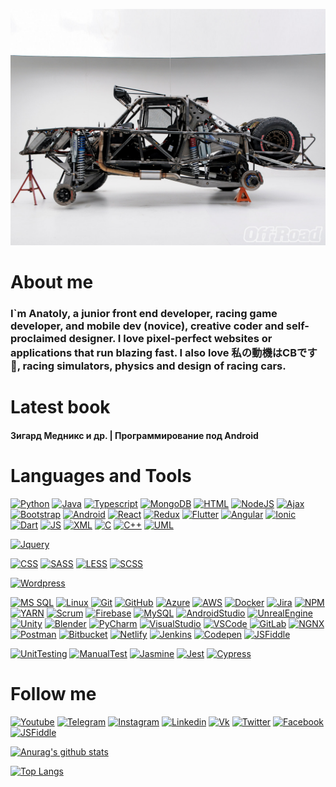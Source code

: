 ![Header](https://github.com/greck2908/greck2908/blob/main/Assets/2eafd65d5d9732da3494fdb3df4564e294530ce8.jpg "Header")


# About me
### I`m Anatoly, a junior front end developer, racing game developer, and mobile dev (novice), creative coder and self-proclaimed designer. I love pixel-perfect websites or applications that run blazing fast. I also love 私の動機はCBです &#128147;, racing simulators, physics and design of racing cars.


# Latest book
#### Зигард Медникс и др. | Программирование под Android

# Languages and Tools

[![Python](https://img.shields.io/badge/Code-Python-Green?style=?style=flat&logo=Python)](https://www.python.org/)
[![Java](https://img.shields.io/badge/Code-Java-Green?style=?style=flat&logo=Java)](https://www.java.com/)
[![Typescript](https://img.shields.io/badge/Code-Typescript-Green?style=?style=flat&logo=Typescript)](https://www.typescriptlang.org/)
[![MongoDB](https://img.shields.io/badge/Code-MongoDB-Green?style=?style=flat&logo=MongoDB)](https://www.mongodb.com/)
[![HTML](https://img.shields.io/badge/Code-HTML5-Green?style=flat&logo=HTML5)](https://www.w3.org/TR/html5/)
[![NodeJS](https://img.shields.io/badge/Code-NodeJS-Green?style=flat&logo=Node%2EJS)](https://nodejs.org/)
[![Ajax](https://img.shields.io/badge/Code-Ajax-Green?style=flat&logo=appveyor)](https://www.ibm.com/developerworks/ru/library/wa-ajaxintro1/)
[![Bootstrap](https://img.shields.io/badge/Code-Bootstrap-Green?style=flat&logo=Bootstrap)](https://getbootstrap.com/)
[![Android](https://img.shields.io/badge/Code-Android-Green?style=flat&logo=Android)](https://developer.android.com/)
[![React](https://img.shields.io/badge/Code-React-Green?style=flat&logo=React)](https://reactjs.org/)
[![Redux](https://img.shields.io/badge/Code-Redux-Green?style=flat&logo=redux)](https://redux.js.org/)
[![Flutter](https://img.shields.io/badge/Code-Flutter-Green?style=flat&logo=Flutter)](https://flutter.dev/)
[![Angular](https://img.shields.io/badge/Code-Angular-Green?style=flat&logo=Angular)](https://angular.io)
[![Ionic](https://img.shields.io/badge/Code-Ionic-Green?style=flat&logo=Ionic)](https://ionicframework.com/)
[![Dart](https://img.shields.io/badge/Code-Dart-Green?style=flat&logo=Dart)](https://dart.dev/)
[![JS](https://img.shields.io/badge/Code-JavaScript-Green?style=flat&logo=JavaScript)](https://www.javascript.com/)
[![XML](https://img.shields.io/badge/Code-XML-Green?style=flat&logo=appveyor)](https://www.xml.com/)
[![C](https://img.shields.io/badge/Code-C-Green?style=flat&logo=C)](https://www.cprogramming.com/tutorial/c-tutorial.html?inl=nv)
[![C++](https://img.shields.io/badge/Code-C++-Green?style=flat&logo=C%2b%2b)](https://isocpp.org/)
[![UML](https://img.shields.io/badge/Code-UML-Green?style=flat&logo=appveyor)](https://www.uml.org/)

[![Jquery](https://img.shields.io/badge/Library-Jquery-Green?style=flat&logo=Jquery)](https://jquery.com/)

[![CSS](https://img.shields.io/badge/Style-CSS3-Green?style=flat&logo=CSS3)](https://www.w3.org/Style/CSS/Overview.en.html)
[![SASS](https://img.shields.io/badge/Style-SASS-Green?style=?style=flat&logo=SASS)](https://sass-lang.com/)
[![LESS](https://img.shields.io/badge/Style-LESS-Green?style=?style=flat&logo=LESS)](http://lesscss.org/)
[![SCSS](https://img.shields.io/badge/Style-SCSS-Green?style=?style=flat&logo=appveyor)](https://sass-scss.ru/)

[![Wordpress](https://img.shields.io/badge/CMS-Wordpress-Green?style=flat&logo=Wordpress)](https://wordpress.org/)


[![MS SQL](https://img.shields.io/badge/Tools-MSSQL-Green?style=flat&logo=appveyor)](https://www.microsoft.com/ru-ru/sql-server/sql-server-downloads)
[![Linux](https://img.shields.io/badge/Tools-Linux-Green?style=flat&logo=Linux)](https://www.linux.org/)
[![Git](https://img.shields.io/badge/Tools-Git-Green?style=flat&logo=Git)](https://git-scm.com/)
[![GitHub](https://img.shields.io/badge/Tools-Github-Green?style=flat&logo=Github)](https://github.com/)
[![Azure](https://img.shields.io/badge/Toos-Azure-Green?style=flat&logo=appveyor)](https://azure.microsoft.com/)
[![AWS](https://img.shields.io/badge/Tools-AWS-Green?style=flat&logo=appveyor)](https://aws.amazon.com/)
[![Docker](https://img.shields.io/badge/Tools-Docker-Green?style=flat&logo=Docker)](https://www.docker.com/)
[![Jira](https://img.shields.io/badge/Tools-Jira-Green?style=flat&logo=Jira-Software)](https://www.atlassian.com/ru/software/jira)
[![NPM](https://img.shields.io/badge/Tools-NPM-Green?style=flat&logo=NPM)](https://www.npmjs.com/)
[![YARN](https://img.shields.io/badge/Tools-YARN-Green?style=flat&logo=YARN)](https://yarnpkg.com/)
[![Scrum](https://img.shields.io/badge/Tools-Scrum-Green?style=flat&logo=appveyor)](https://www.scrum.org/index)
[![Firebase](https://img.shields.io/badge/Tools-Firebase-Green?style=flat&logo=Firebase)](https://firebase.google.com/)
[![MySQL](https://img.shields.io/badge/Tools-MySQL-Green?style=flat&logo=MySQL)](https://www.mysql.com/)
[![AndroidStudio](https://img.shields.io/badge/Tools-AndroidStudio-Green?style=flat&logo=appveyor)](https://developer.android.com/studio?hl=ru)
[![UnrealEngine](https://img.shields.io/badge/Tools-UnrealEngine-Green?style=flat&logo=Unreal%20Engine)](https://www.unrealengine.com/)
[![Unity](https://img.shields.io/badge/Tools-Unity-Green?style=flat&logo=Unity)](https://unity.com/ru)
[![Blender](https://img.shields.io/badge/Tools-Blender-Green?style=flat&logo=Blender)](https://www.blender.org/)
[![PyCharm](https://img.shields.io/badge/Tools-PyCharm-Green?style=flat&logo=PyCharm)](https://www.jetbrains.com/pycharm/)
[![VisualStudio](https://img.shields.io/badge/Tools-Visual%20Studio-Green?style=flat&logo=Visual%20Studio)](https://visualstudio.microsoft.com/)
[![VSCode](https://img.shields.io/badge/Tools-Visual%20Studio%20Code-Green?style=flat&logo=Visual%20Studio%20Code)](https://www.blender.org/)
[![GitLab](https://img.shields.io/badge/Tools-GitLab-Green?style=flat&logo=GitLAb)](https://gitlab.com/)
[![NGNX](https://img.shields.io/badge/Tools-NGINX-Green?style=flat&logo=nginx)](https://www.nginx.com/)
[![Postman](https://img.shields.io/badge/Tools-Postman-Green?style=flat&logo=Postman)](https://www.postman.com/)
[![Bitbucket](https://img.shields.io/badge/Tools-Bitbucket-Green?style=flat&logo=Bitbucket)](https://bitbucket.org/)
[![Netlify](https://img.shields.io/badge/Tools-Netlify-Green?style=flat&logo=Netlify)](https://www.netlify.com/)
[![Jenkins](https://img.shields.io/badge/Tools-Jenkins-Green?style=flat&logo=Jenkins)](https://www.jenkins.io/)
[![Codepen](https://img.shields.io/badge/Tools-Codepen-Green?style=flat&logo=CodePen)](https://codepen.io/)
[![JSFiddle](https://img.shields.io/badge/Tools-JSFiddle-Green?style=flat&logo=JSFiddle)](https://jsfiddle.net/)


[![UnitTesting](https://img.shields.io/badge/Test-UnitTest-Green?style=flat&logo=appveyor)](https://www.software-testing.ru)
[![ManualTest](https://img.shields.io/badge/Test-ManualTest-Green?style=flat&logo=appveyor)](https://www.software-testing.ru)
[![Jasmine](https://img.shields.io/badge/Test-Jasmine-Green?style=flat&logo=Jasmine)](https://jasmine.github.io/)
[![Jest](https://img.shields.io/badge/Test-Jest-Green?style=flat&logo=Jest)](https://jestjs.io/)
[![Cypress](https://img.shields.io/badge/Test-Cypress-Green?style=flat&logo=Cypress)](https://www.cypress.io/)




# Follow me

[![Youtube](https://img.shields.io/badge/Youtube-Green?style=flat&logo=Youtube)](https://youtube.com/)
[![Telegram](https://img.shields.io/badge/Telegram-Green?style=flat&logo=Telegram)](https://t.me/ghostman2908)
[![Instagram](https://img.shields.io/badge/Instagram-Green?style=flat&logo=Instagram)](https://www.instagram.com/)
[![Linkedin](https://img.shields.io/badge/Linkedin-Green?style=flat&logo=Linkedin)](https://linkedin.com)
[![Vk](https://img.shields.io/badge/Vkontakte-Green?style=flat&logo=Vk)](https://www.vk.com/)
[![Twitter](https://img.shields.io/badge/Twitter-Green?style=flat&logo=Twitter)](https://twitter.com/ru)
[![Facebook](https://img.shields.io/badge/Facebook-Green?style=flat&logo=Facebook)](https://www.facebook.com/)
[![JSFiddle](https://img.shields.io/badge/Jsfiddle-Green?style=flat&logo=JSFiddle)](https://jsfiddle.net/greck2908)




[![Anurag's github stats](https://github-readme-stats.vercel.app/api?username=greck2908&show_icons=true)](https://github.com/anuraghazra/github-readme-stats)


[![Top Langs](https://github-readme-stats.vercel.app/api/top-langs/?username=greck2908&langs_count=8)](https://github.com/anuraghazra/github-readme-stats)